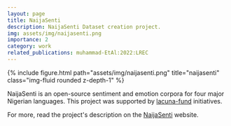 ```yaml
---
layout: page
title: NaijaSenti
description: NaijaSenti Dataset creation project.
img: assets/img/naijasenti.png
importance: 2
category: work
related_publications: muhammad-EtAl:2022:LREC
---
```


<div class="row justify-content-sm-center">
    <div class="col-sm-12 mt-3 mt-md-0">
        {% include figure.html path="assets/img/naijasenti.png" title="naijasenti" class="img-fluid rounded z-depth-1" %}
    </div>
</div>

NaijaSenti is an open-source sentiment and emotion corpora for four major Nigerian languages. This project was supported by <a href="https://lacunafund.org/">lacuna-fund</a> initiatives.

For more, read the project's description on the <a href="https://github.com/hausanlp/NaijaSenti">NaijaSenti</a> website.